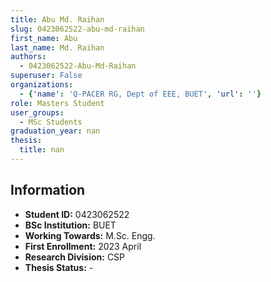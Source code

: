 ```yaml
---
title: Abu Md. Raihan
slug: 0423062522-abu-md-raihan
first_name: Abu
last_name: Md. Raihan
authors:
  - 0423062522-Abu-Md-Raihan
superuser: False
organizations:
  - {'name': 'Q‑PACER RG, Dept of EEE, BUET', 'url': ''}
role: Masters Student
user_groups:
  - MSc Students
graduation_year: nan
thesis:
  title: nan
---
```


## Information
* **Student ID:** 0423062522
* **BSc Institution:** BUET
* **Working Towards:** M.Sc. Engg.
* **First Enrollment:** 2023 April
* **Research Division:** CSP
* **Thesis Status:** -
